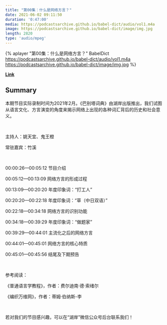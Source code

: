```yaml
---
title: "第00集：什么是网络方言？"
date: 2021-06-02 09:11:50
duration: '0:47:00'
media: https://podcastsarchive.github.io/babel-dict/audio/vol1.m4a
image: https://podcastsarchive.github.io/babel-dict/image/img.jpg
length: 2820
type: 'audio/mpeg'
---
```


{% aplayer "第00集：什么是网络方言？" BabelDict  https://podcastsarchive.github.io/babel-dict/audio/vol1.m4a https://podcastsarchive.github.io/babel-dict/image/img.jpg %}

**[Link](https://www.xiaoyuzhoufm.com/episode/60beb756ef742260587c883d)**

## Summary
<p>本期节目实际录制时间为2021年2月。《巴别塔词典》由湖岸出版推出，我们试图从语言文化、方言演变的角度来揭示网络上出现的各种词汇背后的历史和社会意义。</p><p><br /></p><p>主持人：姚天宜、鬼王橙</p><p>常驻嘉宾：竹溪</p><p><br /></p><p>00:00:26—00:05:12 节目介绍</p><p>00:05:12—00:13:09 网络方言的形成过程</p><p>00:13:09—00:20:20 年度印象词：“打工人”</p><p>00:20:20—00:22:18 年度印象词：“草（中日双语）”</p><p>00:22:18—00:34:18 网络方言的识别功能</p><p>00:34:18—00:39:29 年度印象词：“做题家”</p><p>00:39:29—00:44:01 主流化之后的网络方言</p><p>00:44:01—00:45:01 网络方言的核心特质</p><p>00:45:01—00:45:56 结尾及下期预告</p><p><br /></p><p>参考阅读：</p><p>《普通语言学教程》，作者：费尔迪南·德·索绪尔</p><p>《编织万维网》，作者：蒂姆·伯纳斯-李</p><p><br /></p><p>若对我们的节目感兴趣，可以在“湖岸”微信公众号后台联系我们！</p>
    